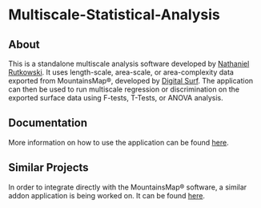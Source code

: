 # Multiscale-Statistical-Analysis
## About
This is a standalone multiscale analysis software developed by [Nathaniel Rutkowski](https://github.com/nrutkowski1).
It uses length-scale, area-scale, or area-complexity data exported from MountainsMap®, developed by [Digital Surf](https://www.digitalsurf.com/).
The application can then be used to run multiscale regression or discrimination on the exported surface data using F-tests, T-Tests, or ANOVA analysis.
## Documentation
More information on how to use the application can be found [here](https://github.com/MatthewSpofford/Multiscale-Statistical-Analysis/blob/master/Multiscale%20Statistical%20Analysis%20Manual.pdf).
## Similar Projects
In order to integrate directly with the MountainsMap® software, a similar addon application is being worked on. It can be found [here](https://github.com/MatthewSpofford/Mountains-Statistical-Addons).
